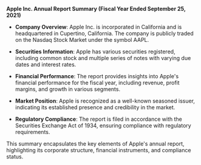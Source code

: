 **Apple Inc. Annual Report Summary (Fiscal Year Ended September 25, 2021)**

- **Company Overview**: Apple Inc. is incorporated in California and is headquartered in Cupertino, California. The company is publicly traded on the Nasdaq Stock Market under the symbol AAPL.

- **Securities Information**: Apple has various securities registered, including common stock and multiple series of notes with varying due dates and interest rates.

- **Financial Performance**: The report provides insights into Apple's financial performance for the fiscal year, including revenue, profit margins, and growth in various segments.

- **Market Position**: Apple is recognized as a well-known seasoned issuer, indicating its established presence and credibility in the market.

- **Regulatory Compliance**: The report is filed in accordance with the Securities Exchange Act of 1934, ensuring compliance with regulatory requirements.

This summary encapsulates the key elements of Apple's annual report, highlighting its corporate structure, financial instruments, and compliance status.